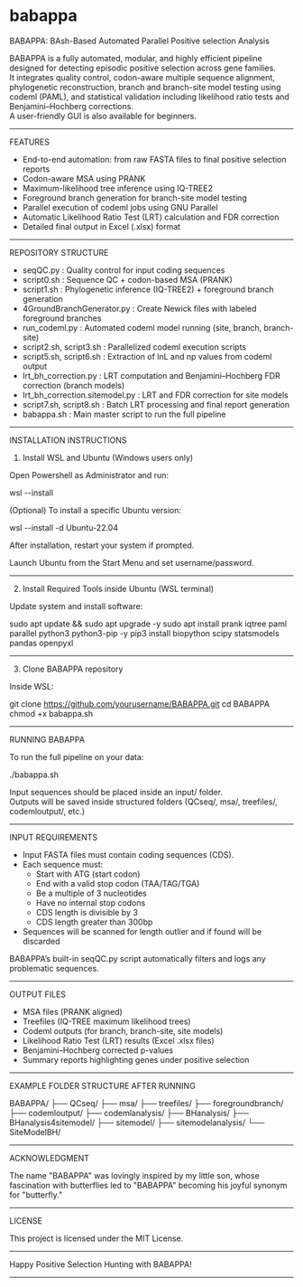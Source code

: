 # babappa

BABAPPA: BAsh-Based Automated Parallel Positive selection Analysis

BABAPPA is a fully automated, modular, and highly efficient pipeline designed for detecting episodic positive selection across gene families.  
It integrates quality control, codon-aware multiple sequence alignment, phylogenetic reconstruction, branch and branch-site model testing using codeml (PAML), and statistical validation including likelihood ratio tests and Benjamini–Hochberg corrections.  
A user-friendly GUI is also available for beginners.

----------------------------------------

FEATURES

- End-to-end automation: from raw FASTA files to final positive selection reports
- Codon-aware MSA using PRANK
- Maximum-likelihood tree inference using IQ-TREE2
- Foreground branch generation for branch-site model testing
- Parallel execution of codeml jobs using GNU Parallel
- Automatic Likelihood Ratio Test (LRT) calculation and FDR correction
- Detailed final output in Excel (.xlsx) format

----------------------------------------

REPOSITORY STRUCTURE

- seqQC.py : Quality control for input coding sequences
- script0.sh : Sequence QC + codon-based MSA (PRANK)
- script1.sh : Phylogenetic inference (IQ-TREE2) + foreground branch generation
- 4GroundBranchGenerator.py : Create Newick files with labeled foreground branches
- run_codeml.py : Automated codeml model running (site, branch, branch-site)
- script2.sh, script3.sh : Parallelized codeml execution scripts
- script5.sh, script6.sh : Extraction of lnL and np values from codeml output
- lrt_bh_correction.py : LRT computation and Benjamini–Hochberg FDR correction (branch models)
- lrt_bh_correction.sitemodel.py : LRT and FDR correction for site models
- script7.sh, script8.sh : Batch LRT processing and final report generation
- babappa.sh : Main master script to run the full pipeline

----------------------------------------

INSTALLATION INSTRUCTIONS

1. Install WSL and Ubuntu (Windows users only)

Open Powershell as Administrator and run:

wsl --install

(Optional) To install a specific Ubuntu version:

wsl --install -d Ubuntu-22.04

After installation, restart your system if prompted.

Launch Ubuntu from the Start Menu and set username/password.

----------------------------------------

2. Install Required Tools inside Ubuntu (WSL terminal)

Update system and install software:

sudo apt update && sudo apt upgrade -y
sudo apt install prank iqtree paml parallel python3 python3-pip -y
pip3 install biopython scipy statsmodels pandas openpyxl

----------------------------------------

3. Clone BABAPPA repository

Inside WSL:

git clone https://github.com/yourusername/BABAPPA.git
cd BABAPPA
chmod +x babappa.sh

----------------------------------------

RUNNING BABAPPA

To run the full pipeline on your data:

./babappa.sh

Input sequences should be placed inside an input/ folder.  
Outputs will be saved inside structured folders (QCseq/, msa/, treefiles/, codemloutput/, etc.)

----------------------------------------

INPUT REQUIREMENTS

- Input FASTA files must contain coding sequences (CDS).
- Each sequence must:
  - Start with ATG (start codon)
  - End with a valid stop codon (TAA/TAG/TGA)
  - Be a multiple of 3 nucleotides
  - Have no internal stop codons
  - CDS length is divisible by 3
  - CDS length greater than 300bp
- Sequences will be scanned for length outlier and if found will be discarded

BABAPPA’s built-in seqQC.py script automatically filters and logs any problematic sequences.

----------------------------------------

OUTPUT FILES

- MSA files (PRANK aligned)
- Treefiles (IQ-TREE maximum likelihood trees)
- Codeml outputs (for branch, branch-site, site models)
- Likelihood Ratio Test (LRT) results (Excel .xlsx files)
- Benjamini–Hochberg corrected p-values
- Summary reports highlighting genes under positive selection

----------------------------------------

EXAMPLE FOLDER STRUCTURE AFTER RUNNING

BABAPPA/
├── QCseq/
├── msa/
├── treefiles/
├── foregroundbranch/
├── codemloutput/
├── codemlanalysis/
├── BHanalysis/
├── BHanalysis4sitemodel/
├── sitemodel/
├── sitemodelanalysis/
└── SiteModelBH/
 
----------------------------------------

ACKNOWLEDGMENT

The name "BABAPPA" was lovingly inspired by my little son, whose fascination with butterflies led to "BABAPPA" becoming his joyful synonym for "butterfly."

----------------------------------------

LICENSE

This project is licensed under the MIT License.

----------------------------------------

Happy Positive Selection Hunting with BABAPPA!

----------------------------------------
